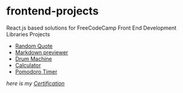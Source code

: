 # frontend-projects

React.js based solutions for FreeCodeCamp Front End Development Libraries Projects

- [Random Quote](https://ahmedbedeir.github.io/random-qoute/)
- [Markdown previewer](https://ahmedbedeir.github.io/markdown-preview/)
- [Drum Machine](https://ahmedbedeir.github.io/drum-machine/)
- [Calculator](https://ahmedbedeir.github.io/calculator/)
- [Pomodoro Timer](https://ahmedbedeir.github.io/pomodoro-timer/)

_here is my [Certification](https://www.freecodecamp.org/certification/Bedeir0/front-end-development-libraries)_
